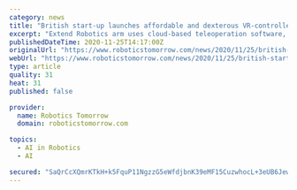 ```yaml
---
category: news
title: "British start-up launches affordable and dexterous VR-controlled robotics arm"
excerpt: "Extend Robotics arm uses cloud-based teleoperation software, featuring human-like dexterity and intelligence, with multiple applications in healthcare, utilities and energy"
publishedDateTime: 2020-11-25T14:17:00Z
originalUrl: "https://www.roboticstomorrow.com/news/2020/11/25/british-start-up-launches-affordable-and-dexterous-vr-controlled-robotics-arm/15963/"
webUrl: "https://www.roboticstomorrow.com/news/2020/11/25/british-start-up-launches-affordable-and-dexterous-vr-controlled-robotics-arm/15963/"
type: article
quality: 31
heat: 31
published: false

provider:
  name: Robotics Tomorrow
  domain: roboticstomorrow.com

topics:
  - AI in Robotics
  - AI

secured: "SaQrCcXQmrKTkH+k5FquP11NgzzG5eWfdjbnK39eMF15CuzwhocL+3eUB6JewR5Oj49692UDvEUyb7HTlNHUh4Y5x7FveWou5K6VPJEkOMCgGwByyL+OYHUqvhTwORQU75Zn3F2478usS20bc+xLRR9Qq1ts6q4Zd+okvKmGWjpZwBo/fIQSP9pUmheAAJxeDCPOKoTQiR0QoJzhI+l4gRkoyWDXeasAljrlK6byvtqNTePWaCvFj5mLVMYEru0uRz7v06gdl4r2Fhr9/y93tZHCTsVQ2UpOB6trYacXbGpJcWVos16NFnUl8hIqwgkdKRduEoVIEchUFPhLJRVn6tkAdcaYORfKeFP+gFDiIzI=;Anpu0gDtNO/aiv43nZ/Xbw=="
---
```


